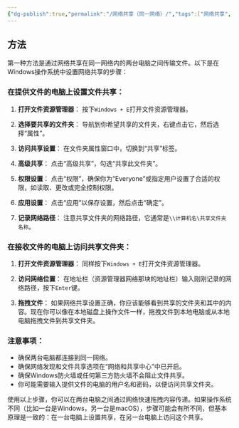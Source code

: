 ```yaml
---
{"dg-publish":true,"permalink":"/网络共享（同一网络）/","tags":["网络共享","局域网"],"noteIcon":""}
---
```




## 方法

第一种方法是通过网络共享在同一网络内的两台电脑之间传输文件。以下是在Windows操作系统中设置网络共享的步骤：

### 在提供文件的电脑上设置文件共享：

1. **打开文件资源管理器**：
   按下`Windows + E`打开文件资源管理器。

2. **选择要共享的文件夹**：
   导航到你希望共享的文件夹，右键点击它，然后选择“属性”。

3. **访问共享设置**：
   在文件夹属性窗口中，切换到“共享”标签。

4. **高级共享**：
   点击“高级共享”，勾选“共享此文件夹”。

5. **权限设置**：
   点击“权限”，确保你为“Everyone”或指定用户设置了合适的权限，如读取、更改或完全控制权限。

6. **应用设置**：
   点击“应用”以保存设置，然后点击“确定”。

7. **记录网络路径**：
   注意共享文件夹的网络路径，它通常是`\\计算机名\共享文件夹名称`。

### 在接收文件的电脑上访问共享文件夹：

1. **打开文件资源管理器**：
   同样按下`Windows + E`打开文件资源管理器。

2. **访问网络位置**：
   在地址栏（资源管理器网络那块的地址栏）输入刚刚记录的网络路径，按下`Enter`键。

3. **拖拽文件**：
   如果网络共享设置正确，你应该能够看到共享的文件夹和其中的内容。现在你可以像在本地磁盘上操作文件一样，拖拽文件到本地电脑或从本地电脑拖拽文件到共享文件夹。

### 注意事项：

- 确保两台电脑都连接到同一网络。
- 确保网络发现和文件共享选项在“网络和共享中心”中已开启。
- 确保Windows防火墙或任何第三方防火墙不会阻止文件共享。
- 你可能需要输入提供文件的电脑的用户名和密码，以便访问共享文件夹。

使用以上步骤，你可以在两台电脑之间通过网络快速拖拽内容传递。如果操作系统不同（比如一台是Windows，另一台是macOS），步骤可能会有所不同，但基本原理是一致的：在一台电脑上设置共享，在另一台电脑上访问这个共享。